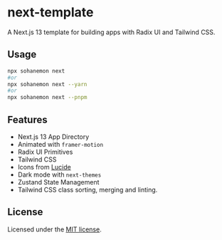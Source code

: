 # next-template

A Next.js 13 template for building apps with Radix UI and Tailwind CSS.

## Usage

```bash
npx sohanemon next
#or
npx sohanemon next --yarn
#or
npx sohanemon next --pnpm
```

## Features

- Next.js 13 App Directory
- Animated with `framer-motion`
- Radix UI Primitives
- Tailwind CSS
- Icons from [Lucide](https://lucide.dev)
- Dark mode with `next-themes`
- Zustand State Management
- Tailwind CSS class sorting, merging and linting.

## License

Licensed under the [MIT license](https://github.com/shadcn/ui/blob/main/LICENSE.md).
